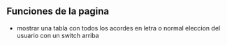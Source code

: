 ## Funciones de la pagina

- mostrar una tabla con todos los acordes en letra o normal eleccion del usuario con un switch arriba